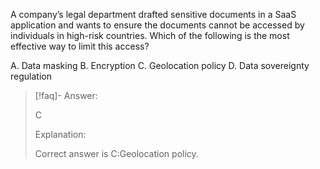 
A company’s legal department drafted sensitive documents in a SaaS application and wants to ensure the documents cannot be accessed by individuals in high-risk countries. Which of the following is the most effective way to limit this access? 

A. Data masking 
B. Encryption 
C. Geolocation policy 
D. Data sovereignty regulation

> [!faq]- Answer: 
> 
> C 
> 
> Explanation: 
> 
> Correct answer is C:Geolocation policy.

